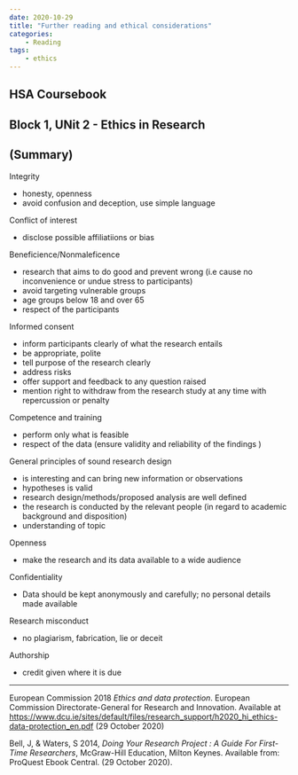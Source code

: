 ```yaml
---
date: 2020-10-29
title: "Further reading and ethical considerations"
categories: 
    - Reading
tags:
    - ethics
---
```

## HSA Coursebook
## Block 1, UNit 2 - Ethics in Research
## (Summary)

Integrity
- honesty, openness 
- avoid confusion and deception, use simple language

Conflict of interest
- disclose possible affiliatiions or bias

Beneficience/Nonmaleficence
- research that aims to do good and prevent wrong (i.e cause no inconvenience or undue stress to participants)
- avoid targeting vulnerable groups
- age groups below 18 and over 65
- respect of the participants

Informed consent
- inform participants clearly of what the research entails
- be appropriate, polite 
- tell purpose of the research clearly
- address risks
- offer support and feedback to any question raised
- mention right to withdraw from the research study at any time with repercussion or penalty

Competence and training
- perform only what is feasible
- respect of the data (ensure validity and reliability of the findings )

General principles of sound research design
- is interesting and can bring new information or observations
- hypotheses is valid
- research design/methods/proposed analysis are well defined
- the research is conducted by the relevant people (in regard to academic background and disposition)
- understanding of topic

Openness
- make the research and its data available to a wide audience

Confidentiality
- Data should be kept anonymously and carefully; no personal details made available

Research misconduct
- no plagiarism, fabrication, lie or deceit

Authorship
- credit given where it is due

____



European  Commission 2018 _Ethics and data protection_. European  Commission Directorate-General for Research and Innovation. Available at https://www.dcu.ie/sites/default/files/research_support/h2020_hi_ethics-data-protection_en.pdf (29 October 2020)

Bell, J, & Waters, S 2014, _Doing Your Research Project : A Guide For First-Time Researchers_, McGraw-Hill Education, Milton Keynes. Available from: ProQuest Ebook Central. (29 October 2020).